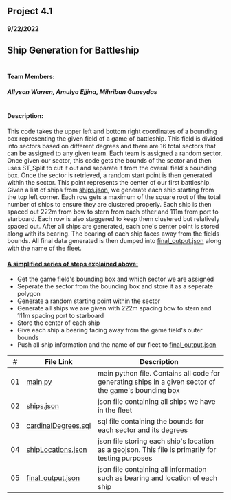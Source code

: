 ## Project 4.1
#### 9/22/2022
## Ship Generation for Battleship
# 

#### Team Members:
##### Allyson Warren, Amulya Ejjina, Mihriban Guneydas
#
#### Description: 
This code takes the upper left and bottom right coordinates of a bounding box representing the given field
of a game of battleship. This field is divided into sectors based on different degrees and there are 16 total 
sectors that can be assigned to any given team. Each team is assigned a random sector. Once given our sector, this
code gets the bounds of the sector and then uses ST_Split to cut it out and separate it from the overall field's bounding
box. Once the sector is retrieved, a random start point is then generated within the sector. This point
represents the center of our first battleship. Given a list of ships from [ships.json](https://github.com/apwarren/5443-Spatial-DB-Warren/tree/master/Assignments/P04.1/ships.json), we generate each ship starting
from the top left corner. Each row gets a maximum of the square root of the total number of ships to ensure they are clustered
properly. Each ship is then spaced out 222m from bow to stern from each other and 111m from port to starboard. Each row is
also staggered to keep them clustered but relatively spaced out. After all ships are generated, each one's center point is stored along
with its bearing. The bearing of each ship faces away from the fields bounds. All final data generated is then dumped into [final_output.json](https://github.com/apwarren/5443-Spatial-DB-Warren/tree/master/Assignments/P04.1/final_output.json) along with the name of the fleet.

#### <u> A simplified series of steps explained above: </u>
- Get the game field's bounding box and which sector we are assigned
- Seperate the sector from the bounding box and store it as a seperate polygon
- Generate a random starting point within the sector
- Generate all ships we are given with 222m spacing bow to stern and 111m spacing port to starboard
- Store the center of each ship
- Give each ship a bearing facing away from the game field's outer bounds
- Push all ship information and the name of our fleet to [final_output.json](https://github.com/apwarren/5443-Spatial-DB-Warren/tree/master/Assignments/P04.1/final_output.json)


|   #   | File Link | Description |
| :---: | ----------- | ---------------------- |
|  01  | [main.py](https://github.com/apwarren/5443-Spatial-DB-Warren/tree/master/Assignments/P04.1/main.py) | main python file. Contains all code for generating ships in a given sector of the game's bounding box |
|  02  | [ships.json](https://github.com/apwarren/5443-Spatial-DB-Warren/tree/master/Assignments/P04.1/ships.json) | json file containing all ships we have in the fleet |
|  03  | [cardinalDegrees.sql](https://github.com/apwarren/5443-Spatial-DB-Warren/tree/master/Assignments/P04.1/cardinalDegrees.sql) | sql file containing the bounds for each sector and its degrees
|  04  | [shipLocations.json](https://github.com/apwarren/5443-Spatial-DB-Warren/tree/master/Assignments/P04.1/shipLocations.json) | json file storing each ship's location as a geojson. This file is primarily for testing purposes
|  05  | [final_output.json](https://github.com/apwarren/5443-Spatial-DB-Warren/tree/master/Assignments/P04.1/final_output.json) | json file containing all information such as bearing and location of each ship
